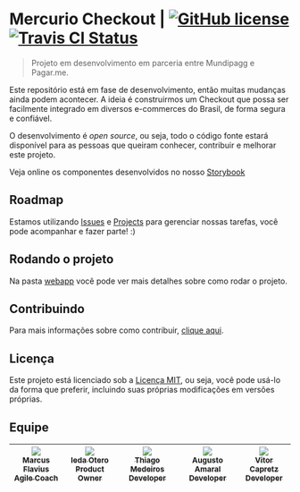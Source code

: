 # Mercurio Checkout | [![GitHub license](https://img.shields.io/github/license/mashape/apistatus.svg)](https://github.com/mundipagg/mercurio-checkout/blob/master/LICENSE) [![Travis CI Status](https://travis-ci.org/mundipagg/mercurio-checkout.svg?branch=master)](https://travis-ci.org/pagarme/mercurio-checkout)
> Projeto em desenvolvimento em parceria entre Mundipagg e Pagar.me.

Este repositório está em fase de desenvolvimento, então muitas mudanças ainda podem acontecer. A ideia é construirmos um Checkout que possa ser facilmente integrado em diversos e-commerces do Brasil, de forma segura e confiável.

O desenvolvimento é *open source*, ou seja, todo o código fonte estará disponível para as pessoas que queiram conhecer, contribuir e melhorar este projeto.

Veja online os componentes desenvolvidos no nosso [Storybook](https://mundipagg.github.io/mercurio-checkout)

## Roadmap

Estamos utilizando [Issues](https://github.com/mundipagg/mercurio-checkout/issues) e [Projects](https://github.com/mundipagg/mercurio-checkout/projects/1) para gerenciar nossas tarefas, você pode acompanhar e fazer parte! :)

## Rodando o projeto

Na pasta [webapp](webapp) você pode ver mais detalhes sobre como rodar o projeto.

## Contribuindo

Para mais informações sobre como contribuir, [clique aqui](./.github/CONTRIBUTING.md).

## Licença

Este projeto está licenciado sob a [Licença MIT](./LICENSE), ou seja, você pode usá-lo da forma que preferir, incluindo suas próprias modificações em versões próprias.

## Equipe

| [<img src="https://avatars0.githubusercontent.com/u/29488567?v=4&s=115"><br><sub>Marcus Flavius<br>Agile Coach</sub>](https://github.com/marcusflavius) | [<img src="https://avatars2.githubusercontent.com/u/12722087?v=4&s=115"><br><sub>Ieda Otero<br>Product Owner</sub>](https://github.com/mathewcst) | [<img src="https://avatars0.githubusercontent.com/u/19213244?v=3&s=115"><br><sub>Thiago Medeiros<br>Developer</sub>](https://github.com/thiagommedeiros) | [<img src="https://avatars0.githubusercontent.com/u/10222646?v=3&s=115"><br><sub>Augusto Amaral<br>Developer</sub>](https://github.com/augusto-jm-amaral) | [<img src="https://avatars0.githubusercontent.com/u/14620121?v=3&s=115"><br><sub>Vitor Capretz<br>Developer</sub>](https://github.com/vcapretz) |
| :---: | :---: |  :---: |  :---: | :---: |
